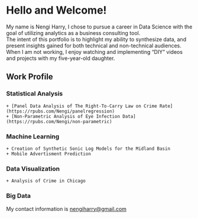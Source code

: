 # Hello and Welcome!

My name is Nengi Harry, I chose to pursue a career in Data Science with the goal of utilizing analytics as a business consulting tool. \
The intent of this portfolio is to highlight my ability to synthesize data, and present insights gained for both technical and non-technical audiences. \
When I am not working, I enjoy watching and implementing “DIY” videos and projects with my five-year-old daughter.

## Work Profile

### Statistical Analysis
    + [Panel Data Analysis of The Right-To-Carry Law on Crime Rate](https://rpubs.com/Nengi/panelregression)
    + [Non-Parametric Analysis of Eye Infection Data](https://rpubs.com/Nengi/non-parametric)
  
### Machine Learning
    + Creation of Synthetic Sonic Log Models for the Midland Basin
    + Mobile Advertisment Prediction
  
### Data Visualization
    + Analysis of Crime in Chicago
  
### Big Data

My contact information is nengiharry@gmail.com






